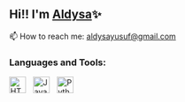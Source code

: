 ## Hi!! I'm [Aldysa](https://www.linkedin.com/in/aldysa/)✨

📫 How to reach me: aldysayusuf@gmail.com

### Languages and Tools:
<img align="left" alt="HTMLS" width="30px" src="https://upload.wikimedia.org/wikipedia/commons/6/61/HTML5_logo_and_wordmark.svg" style="padding-right:10px;" />
<img align="left" alt="JavaScript" width="30px" src="https://upload.wikimedia.org/wikipedia/commons/9/99/Unofficial_JavaScript_logo_2.svg" style="padding-right:10px;" />
<img align="left" alt="Python" width="30px" src="https://upload.wikimedia.org/wikipedia/commons/thumb/c/c3/Python-logo-notext.svg/110px-Python-logo-notext.svg.png?20100317150552" style="padding-right:10px;" />
